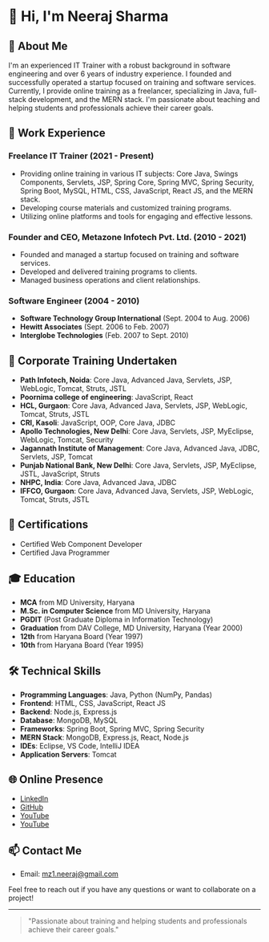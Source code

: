 # 👋 Hi, I'm Neeraj Sharma

## 🌟 About Me

I'm an experienced IT Trainer with a robust background in software engineering and over 6 years of industry experience. I founded and successfully operated a startup focused on training and software services. Currently, I provide online training as a freelancer, specializing in Java, full-stack development, and the MERN stack. I'm passionate about teaching and helping students and professionals achieve their career goals.

## 💼 Work Experience

### Freelance IT Trainer (2021 - Present)
- Providing online training in various IT subjects: Core Java, Swings Components, Servlets, JSP, Spring Core, Spring MVC, Spring Security, Spring Boot, MySQL, HTML, CSS, JavaScript, React JS, and the MERN stack.
- Developing course materials and customized training programs.
- Utilizing online platforms and tools for engaging and effective lessons.

### Founder and CEO, Metazone Infotech Pvt. Ltd. (2010 - 2021)
- Founded and managed a startup focused on training and software services.
- Developed and delivered training programs to clients.
- Managed business operations and client relationships.

### Software Engineer (2004 - 2010)
- **Software Technology Group International** (Sept. 2004 to Aug. 2006)
- **Hewitt Associates** (Sept. 2006 to Feb. 2007)
- **Interglobe Technologies** (Feb. 2007 to Sept. 2010)

## 🏫 Corporate Training Undertaken

- **Path Infotech, Noida**: Core Java, Advanced Java, Servlets, JSP, WebLogic, Tomcat, Struts, JSTL
- **Poornima college of engineering**: JavaScript, React
- **HCL, Gurgaon**: Core Java, Advanced Java, Servlets, JSP, WebLogic, Tomcat, Struts, JSTL
- **CRI, Kasoli**: JavaScript, OOP, Core Java, JDBC
- **Apollo Technologies, New Delhi**: Core Java, Servlets, JSP, MyEclipse, WebLogic, Tomcat, Security
- **Jagannath Institute of Management**: Core Java, Advanced Java, JDBC, Servlets, JSP, Tomcat
- **Punjab National Bank, New Delhi**: Core Java, Servlets, JSP, MyEclipse, JSTL, JavaScript, Struts
- **NHPC, India**: Core Java, Advanced Java, JDBC
- **IFFCO, Gurgaon**: Core Java, Advanced Java, Servlets, JSP, WebLogic, Tomcat, Struts, JSTL

## 📜 Certifications

- Certified Web Component Developer
- Certified Java Programmer

## 🎓 Education

- **MCA** from MD University, Haryana
- **M.Sc. in Computer Science** from MD University, Haryana
- **PGDIT** (Post Graduate Diploma in Information Technology)
- **Graduation** from DAV College, MD University, Haryana (Year 2000)
- **12th** from Haryana Board (Year 1997)
- **10th** from Haryana Board (Year 1995)

## 🛠️ Technical Skills

- **Programming Languages**: Java, Python (NumPy, Pandas)
- **Frontend**: HTML, CSS, JavaScript, React JS
- **Backend**: Node.js, Express.js
- **Database**: MongoDB, MySQL
- **Frameworks**: Spring Boot, Spring MVC, Spring Security
- **MERN Stack**: MongoDB, Express.js, React, Node.js
- **IDEs**: Eclipse, VS Code, IntelliJ IDEA
- **Application Servers**: Tomcat

## 🌐 Online Presence

- [LinkedIn](https://www.linkedin.com/in/your-profile)
- [GitHub](https://github.com/mz-neeraj)
- [YouTube](https://www.youtube.com/@training.neerajsharma)
- [YouTube](https://www.youtube.com/@mz.neerajsharma)

## 📫 Contact Me

- Email: mz1.neeraj@gmail.com

Feel free to reach out if you have any questions or want to collaborate on a project!

---

> "Passionate about training and helping students and professionals achieve their career goals."

